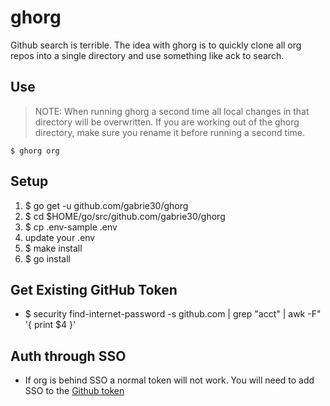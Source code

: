 # ghorg

Github search is terrible. The idea with ghorg is to quickly clone all org repos into a single directory and use something like ack to search.

## Use

> NOTE: When running ghorg a second time all local changes in that directory will be overwritten. If you are working out of the ghorg directory, make sure you rename it before running a second time.

```
$ ghorg org
```



## Setup

1.  $ go get -u github.com/gabrie30/ghorg
1.  $ cd $HOME/go/src/github.com/gabrie30/ghorg
1. $ cp .env-sample .env
1. update your .env
1. $ make install
1. $ go install

## Get Existing GitHub Token

- $ security find-internet-password -s github.com  | grep "acct" | awk -F\" '{ print $4 }'


## Auth through SSO

- If org is behind SSO a normal token will not work. You will need to add SSO to the [Github token](https://help.github.com/articles/authorizing-a-personal-access-token-for-use-with-a-saml-single-sign-on-organization/)
